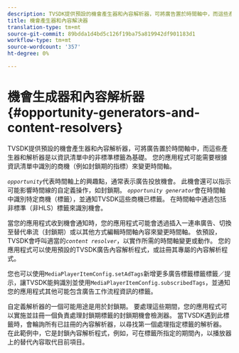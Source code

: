 ```yaml
---
description: TVSDK提供預設的機會產生器和內容解析器，可將廣告置於時間軸中，而這些產生器和解析器是以資訊清單中的非標準標籤為基礎。 您的應用程式可能需要根據資訊清單中識別的商機（例如封鎖期的指標）來變更時間軸。
title: 機會產生器和內容解決器
translation-type: tm+mt
source-git-commit: 89bdda1d4bd5c126f19ba75a819942df901183d1
workflow-type: tm+mt
source-wordcount: '357'
ht-degree: 0%

---
```



# 機會生成器和內容解析器{#opportunity-generators-and-content-resolvers}

TVSDK提供預設的機會產生器和內容解析器，可將廣告置於時間軸中，而這些產生器和解析器是以資訊清單中的非標準標籤為基礎。 您的應用程式可能需要根據資訊清單中識別的商機（例如封鎖期的指標）來變更時間軸。

*`opportunity`*&#x200B;代表時間軸上的興趣點，通常表示廣告投放機會。 此機會還可以指示可能影響時間線的自定義操作，如封鎖期。 *`opportunity generator`*&#x200B;會在時間軸中識別特定商機（標籤），並通知TVSDK這些商機已標籤。 在時間軸中通過包括非標準（非HLS）標籤來識別機會。

當您的應用程式收到機會通知時，您的應用程式可能會透過插入一連串廣告、切換至替代串流（封鎖期）或以其他方式編輯時間軸內容來變更時間軸。 依預設，TVSDK會呼叫適當的&#x200B;*`content resolver`*，以實作所需的時間軸變更或動作。 您的應用程式可以使用預設的TVSDK廣告內容解析程式，或註冊其專屬的內容解析程式。

您也可以使用`MediaPlayerItemConfig.setAdTags`新增更多廣告標籤標籤標籤／提示，讓TVSDK能夠識別並使用`MediaPlayerItemConfig.subscribedTags`，並通知您的應用程式其他可能包含廣告工作流程資訊的標籤。

自定義解析器的一個可能用途是用於封鎖期。 要處理這些期間，您的應用程式可以實施並註冊一個負責處理封鎖期標籤的封鎖期機會檢測器。 當TVSDK遇到此標籤時，會輪詢所有已註冊的內容解析器，以尋找第一個處理指定標籤的解析器。 在此範例中，它是封鎖內容解析程式，例如，可在標籤所指定的期間內，以播放器上的替代內容取代目前項目。